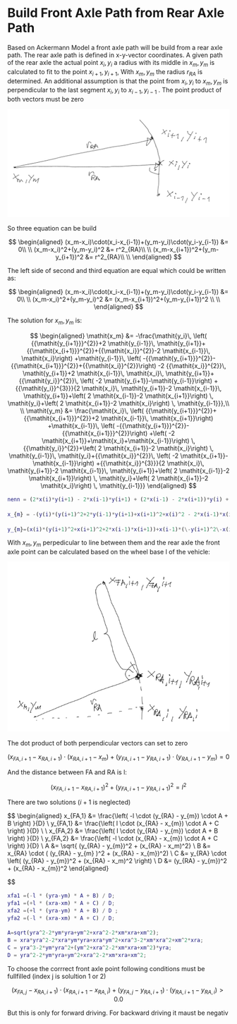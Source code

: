# Build Front Axle Path from Rear Axle Path

Based on Ackermann Model a front axle path will be build from a rear axle path. The rear axle  path is defined in x-y-vector coordinates. A given path of the rear axle the actual point $x_{i},y_{i}$ a radius with its middle in $x_m,y_m$ is calculated to fit to the point  $x_{i+1},y_{i+1}$, With $x_m,y_m$ the radius $r_{RA}$ is determined. An additional assumption is that the point from $x_{i},y_{i}$ to $x_m,y_m$  is perpendicular to the last segment $x_{i},y_{i}$ to $x_{i-1},y_{i-1}$ . The point product of both vectors must be zero

<img src="image-20210618212035610.png" alt="image-20210618212035610" style="zoom:50%;" />

So three equation can be build

$$
\begin{aligned}
(x_m-x_i)\cdot(x_i-x_{i-1})+(y_m-y_i)\cdot(y_i-y_{i-1}) &= 0\\
\\
(x_m-x_i)^2+(y_m-y_i)^2 &= r^2_{RA}\\
\\
(x_m-x_{i+1})^2+(y_m-y_{i+1})^2 &= r^2_{RA}\\
\\
\end{aligned}
$$

The left side of second and third equation are equal which could be written as:

$$
\begin{aligned}
(x_m-x_i)\cdot(x_i-x_{i-1})+(y_m-y_i)\cdot(y_i-y_{i-1}) &= 0\\
\\
(x_m-x_i)^2+(y_m-y_i)^2 &= (x_m-x_{i+1})^2+(y_m-y_{i+1})^2 \\
\\
\end{aligned}
$$

The solution for  $x_m,y_m$   is:

$$
\begin{aligned}
\mathit{x_m} &= -\frac{\mathit{y_i}\, \left( {{\mathit{y_{i+1}}}^{2}}+2 \mathit{y_{i-1}}\, \mathit{y_{i+1}}+{{\mathit{x_{i+1}}}^{2}}+{{\mathit{x_i}}^{2}}-2 \mathit{x_{i-1}}\, \mathit{x_i}\right) +\mathit{y_{i-1}}\, \left( -{{\mathit{y_{i+1}}}^{2}}-{{\mathit{x_{i+1}}}^{2}}+{{\mathit{x_i}}^{2}}\right) -2 {{\mathit{x_i}}^{2}}\, \mathit{y_{i+1}}+2 \mathit{x_{i-1}}\, \mathit{x_i}\, \mathit{y_{i+1}}+{{\mathit{y_i}}^{2}}\, \left( -2 \mathit{y_{i+1}}-\mathit{y_{i-1}}\right) +{{\mathit{y_i}}^{3}}}{2 \mathit{x_i}\, \mathit{y_{i+1}}-2 \mathit{x_{i-1}}\, \mathit{y_{i+1}}+\left( 2 \mathit{x_{i-1}}-2 \mathit{x_{i+1}}\right) \, \mathit{y_i}+\left( 2 \mathit{x_{i+1}}-2 \mathit{x_i}\right) \, \mathit{y_{i-1}}},\\
\\
\mathit{y_m} &= \frac{\mathit{x_i}\, \left( {{\mathit{y_{i+1}}}^{2}}+{{\mathit{x_{i+1}}}^{2}}+2 \mathit{x_{i-1}}\, \mathit{x_{i+1}}\right) +\mathit{x_{i-1}}\, \left( -{{\mathit{y_{i+1}}}^{2}}-{{\mathit{x_{i+1}}}^{2}}\right) +\left( -2 \mathit{x_{i+1}}+\mathit{x_i}+\mathit{x_{i-1}}\right) \, {{\mathit{y_i}}^{2}}+\left( 2 \mathit{x_{i+1}}-2 \mathit{x_i}\right) \, \mathit{y_{i-1}}\, \mathit{y_i}+{{\mathit{x_i}}^{2}}\, \left( -2 \mathit{x_{i+1}}-\mathit{x_{i-1}}\right) +{{\mathit{x_i}}^{3}}}{2 \mathit{x_i}\, \mathit{y_{i+1}}-2 \mathit{x_{i-1}}\, \mathit{y_{i+1}}+\left( 2 \mathit{x_{i-1}}-2 \mathit{x_{i+1}}\right) \, \mathit{y_i}+\left( 2 \mathit{x_{i+1}}-2 \mathit{x_i}\right) \, \mathit{y_{i-1}}}
\end{aligned}
$$

```matlab
nenn = (2*x(i)*y(i+1) - 2*x(i-1)*y(i+1) + (2*x(i-1) - 2*x(i+1))*y(i) + (2*x(i+1) - 2*x(i))*y(i-1));

x_{m} = -(y(i)*(y(i+1)^2+2*y(i-1)*y(i+1)+x(i+1)^2+x(i)^2 - 2*x(i-1)*x(i))+y(i-1)*(-y(i+1)^2 - x(i+1)^2+x(i)^2) - 2*x(i)^2*y(i+1)+2*x(i-1)*x(i)*y(i+1)+y(i)^2*(-2*y(i+1) - y(i-1))+y(i)^3) / nenn;

y_{m}=(x(i)*(y(i+1)^2+x(i+1)^2+2*x(i-1)*x(i+1))+x(i-1)*(\-y(i+1)^2\-x(i+1)^2)+(\-2*x(i+1)+x(i)+x(i-1))*y(i)^2+(2*x(i+1)\-2*x(i))*y(i-1)*y(i)+x(i)^2*(\-2*x(i+1)\-x(i-1))+x(i)^3)/nenn;
```

With $x_m,y_m$ perpedicular to line between them and the rear axle the front axle point can be calculated based on the wheel base l of the vehicle:

![image-20210623202736723](image-20210623202736723.png)

The dot product of both perpendicular vectors can set to zero

$$
(x_{FA,i+1}-x_{RA,i+1})\cdot (x_{RA,i+1}-x_{m})+(y_{FA,i+1}-y_{RA,i+1})\cdot (y_{RA,i+1}-y_{m})=0
$$

And the distance between FA and RA is l:

$$
(x_{FA,i+1}-x_{RA,i+1})^2+(y_{FA,i+1}-y_{RA,i+1})^2=l^2
$$

There are two solutions ($i+1$ is neglected)

$$
\begin{aligned}
x_{FA,1} &= \frac{\left(  -l \cdot (y_{RA} - y_{m}) \cdot A + B \right) }{D} 
\\ 
y_{FA,1} &= \frac{\left(  l \cdot (x_{RA} - x_{m}) \cdot A + C \right) }{D} 
\\
\\
x_{FA,2} &= \frac{\left(  l \cdot (y_{RA} - y_{m}) \cdot A + B \right) }{D} 
\\ 
y_{FA,2} &= \frac{\left(  -l \cdot (x_{RA} - x_{m}) \cdot A + C \right) }{D} 
\\
A &= \sqrt{ (y_{RA} - y_{m})^2  + (x_{RA} - x_m)^2}
\\
B &= x_{RA} \cdot ( (y_{RA} - y_{m} )^2 + (x_{RA} - x_{m})^2)
\\
C &=  y_{RA} \cdot \left( (y_{RA} - y_{m})^2  +  (x_{RA} - x_m)^2 \right) 
\\
D &= (y_{RA} - y_{m})^2 +  (x_{RA} - x_{m})^2 
\end{aligned}

$$

```matlab
xfa1 =(-l * (yra-ym) * A + B) / D;
yfa1 =(+l * (xra-xm) * A + C) / D;
xfa2 =(+l * (yra-ym) * A + B) / D ;
yfa2 =(-l * (xra-xm) * A + C) / D;

A=sqrt(yra^2-2*ym*yra+ym^2+xra^2-2*xm*xra+xm^2);
B = xra*yra^2-2*xra*ym*yra+xra*ym^2+xra^3-2*xm*xra^2+xm^2*xra;
C = yra^3-2*ym*yra^2+(ym^2+xra^2-2*xm*xra+xm^2)*yra;
D = yra^2-2*ym*yra+ym^2+xra^2-2*xm*xra+xm^2;
```

To choose the corrrect front axle point following conditions must be fullfilled (index j is solultion 1 or 2)

$$
(x_{FA,j}-x_{RA,i+1})\cdot (x_{RA,i+1}-x_{RA,i})+(y_{FA,j}-y_{RA,i+1})\cdot (y_{RA,i+1}-y_{RA,i})> 0.0
$$

But this is only for forward driving. For backward driving it maust be negativ
